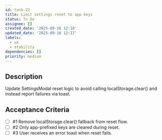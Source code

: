 ```yaml
---
id: task-22
title: Limit settings reset to app keys
status: To Do
assignee: []
created_date: '2025-09-16 12:10'
updated_date: '2025-09-16 12:17'
labels:
  - ux
  - stability
dependencies: []
priority: medium
---
```


## Description

Update SettingsModal reset logic to avoid calling localStorage.clear() and instead report failures via toast.

## Acceptance Criteria
<!-- AC:BEGIN -->
- [ ] #1 Remove localStorage.clear() fallback from reset flow.
- [ ] #2 Only app-prefixed keys are cleared during reset.
- [ ] #3 User receives an error toast when reset fails.
<!-- AC:END -->
